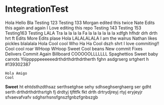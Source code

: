 IntegrationTest
===============
Hola
Hello Bla
Testing 123
Testing 133
Morgan edited this twice
Nate Edits this again and again
I Love editing this repo
Testing 143
Testing 153
Testing163
Testing LALA
Tra la la la la
Fa la la la la la la
xdfgh hfhdr drh drth hrt ft 
Edits
More Edits plase
Hola
LALALALALA
I am the walrus
Nathan likes pickles
blalalala
Hola
Cool cool
Who Ha Ha
Cool
dszh shrt
I love commiting!!
Cool cool roar WHoop WHoop
Sweet
Cool beans 
New commit
Fixes
Delivers
Commit
Again
Billboard
COOOOOLLLLLLL
Spaghettios 
Sweet baby carrots
Yiiipppppeeeeeedrthdrthdrthdrtherth
fghn
asdgrserg srtghert h
#139302387

```
Hola Amigo
Cool
```
**Sweet**
ht ehtdsthzdthsaz
serthsetghse sehy
sdhseghserghaerg ser gdht serth
drthdrthdrthsrtgh
fj drdtyj tjfttfk fkt
drth drtrydjreyj rtyj eryjeyjr 
sfvaevafvafv
sdghsrhsnsfgnszfgnbzfgnbszgb
